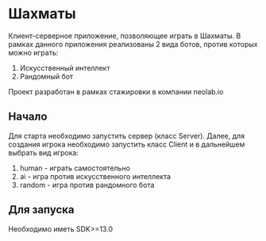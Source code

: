 # Шахматы

Клиент-серверное приложение, позволяющее играть в Шахматы. В рамках данного приложения реализованы 2 вида ботов, против которых можно играть:
  1. Искусственный интеллект
  2. Рандомный бот

Проект разработан в рамках стажировки в компании neolab.io


## Начало

Для старта необходимо запустить сервер (класс Server). 
Далее, для создания игрока необходимо запустить класс Client и в дальнейшем выбрать вид игрока:
  1. human - играть самостоятельно
  2. ai - игра против искусственного интеллекта
  3. random - игра против рандомного бота

## Для запуска

Необходимо иметь SDK>=13.0
